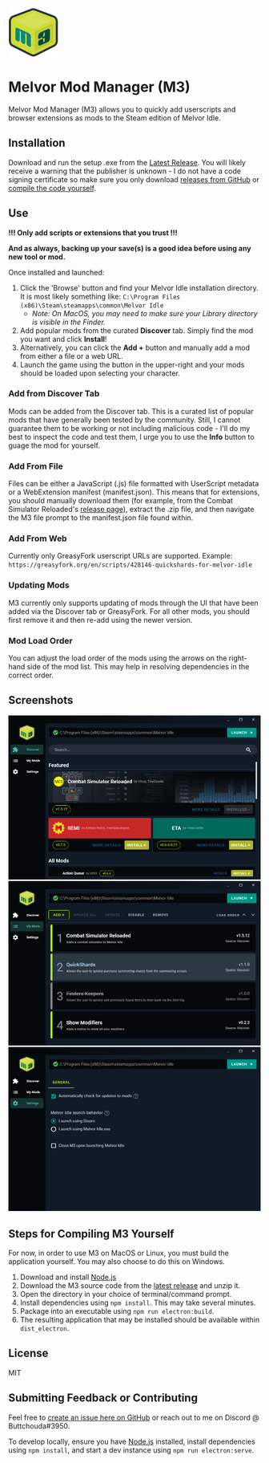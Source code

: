 ![M3 Logo](repo/m3-small.png)
# Melvor Mod Manager (M3)
Melvor Mod Manager (M3) allows you to quickly add userscripts and browser extensions as mods to the Steam edition of Melvor Idle.

## Installation
Download and run the setup .exe from the [Latest Release](https://github.com/ChaseStrackbein/melvor-mod-manager/releases/latest). You will likely receive a warning that the publisher is unknown - I do not have a code signing certificate so make sure you only download [releases from GitHub](https://github.com/ChaseStrackbein/melvor-mod-manager/releases) or [compile the code yourself](https://github.com/ChaseStrackbein/melvor-mod-manager/#steps-for-compiling-m3-yourself).

## Use
**!!! Only add scripts or extensions that you trust !!!**

**And as always, backing up your save(s) is a good idea before using any new tool or mod.**

Once installed and launched:
1. Click the 'Browse' button and find your Melvor Idle installation directory. It is most likely something like: `C:\Program Files (x86)\Steam\steamapps\common\Melvor Idle`
    * *Note: On MacOS, you may need to make sure your Library directory is visible in the Finder.*
2. Add popular mods from the curated **Discover** tab. Simply find the mod you want and click **Install**!
3. Alternatively, you can click the **Add +** button and manually add a mod from either a file or a web URL.
4. Launch the game using the button in the upper-right and your mods should be loaded upon selecting your character.

### Add from Discover Tab
Mods can be added from the Discover tab. This is a curated list of popular mods that have generally been tested by the community. Still, I cannot guarantee them to be working or not including malicious code - I'll do my best to inspect the code and test them, I urge you to use the **Info** button to guage the mod for yourself.

### Add From File
Files can be either a JavaScript (.js) file formatted with UserScript metadata or a WebExtension manifest (manifest.json). This means that for extensions, you should manually download them (for example, from the Combat Simulator Reloaded's [release page](https://github.com/visua0/Melvor-Idle-Combat-Simulator-Reloaded/releases)), extract the .zip file, and then navigate the M3 file prompt to the manifest.json file found within.

### Add From Web
Currently only GreasyFork userscript URLs are supported. Example: `https://greasyfork.org/en/scripts/428146-quickshards-for-melvor-idle`

### Updating Mods
M3 currently only supports updating of mods through the UI that have been added via the Discover tab or GreasyFork. For all other mods, you should first remove it and then re-add using the newer version. 

### Mod Load Order
You can adjust the load order of the mods using the arrows on the right-hand side of the mod list. This may help in resolving dependencies in the correct order.

## Screenshots
![Screenshot of Discover Tab](repo/app-screenshot--discover.png)
![Screenshot of M3](repo/app-screenshot.png)
![Screenshot of Settings Tab](repo/app-screenshot--settings.png)

## Steps for Compiling M3 Yourself
For now, in order to use M3 on MacOS or Linux, you must build the application yourself. You may also choose to do this on Windows.
1. Download and install [Node.js](https://nodejs.org/en/)
2. Download the M3 source code from the [latest release](https://github.com/CherryMace/melvor-mod-manager/releases/latest) and unzip it.
3. Open the directory in your choice of terminal/command prompt.
4. Install dependencies using `npm install`. This may take several minutes.
5. Package into an executable using `npm run electron:build`.
6. The resulting application that may be installed should be available within `dist_electron`.

## License
MIT

## Submitting Feedback or Contributing
Feel free to [create an issue here on GitHub](https://github.com/ChaseStrackbein/melvor-mod-manager/issues) or reach out to me on Discord @ Buttchouda#3950.

To develop locally, ensure you have [Node.js](https://nodejs.org/en/) installed, install dependencies using `npm install`, and start a dev instance using `npm run electron:serve`.